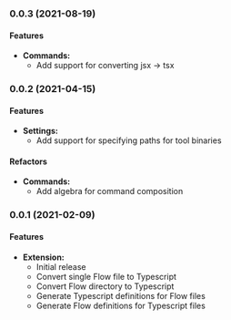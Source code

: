 ### 0.0.3 (2021-08-19)

#### Features

* **Commands:**
  * Add support for converting jsx -> tsx

### 0.0.2 (2021-04-15)

#### Features

* **Settings:**
  * Add support for specifying paths for tool binaries

#### Refactors

* **Commands:**
  * Add algebra for command composition


### 0.0.1 (2021-02-09)

#### Features

* **Extension:**
  * Initial release
  * Convert single Flow file to Typescript
  * Convert Flow directory to Typescript
  * Generate Typescript definitions for Flow files
  * Generate Flow definitions for Typescript files
